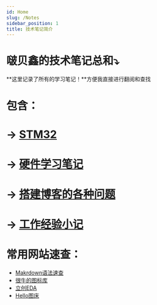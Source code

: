 ```yaml
---
id: Home
slug: /Notes
sidebar_position: 1
title: 技术笔记简介
---
```


# 啵贝鑫的技术笔记总和⤵️

**这里记录了所有的学习笔记！**方便我直接进行翻阅和查找

# 包含：

# -> <a href="https://littlefairy.top/docs/category/stm32">STM32</a>

# -> <a href="https://littlefairy.top/docs/category/%E7%A1%AC%E4%BB%B6%E5%BC%80%E5%8F%91%E7%AC%94%E8%AE%B0">硬件学习笔记</a>

# -> <a href="https://littlefairy.top/docs/category/%E6%90%AD%E5%BB%BA%E7%BD%91%E9%A1%B5%E7%9A%84%E6%97%A5%E5%B8%B8">搭建博客的各种问题</a>

# -> <a href="https://littlefairy.top/docs/category/%E5%B7%A5%E4%BD%9C%E7%BB%8F%E9%AA%8C%E5%B0%8F%E8%AE%B0">工作经验小记</a>

# 常用网站速查：

- <a href="https://markdown.com.cn/cheat-sheet.html#%E6%80%BB%E8%A7%88">Makrdown语法速查</a>
- <a href="https://undraw.co/illustrations">很牛的图标库</a>
- <a href="https://lceda.cn">立创EDA</a>
- <a href="https://www.helloimg.com/">Hello图床</a>